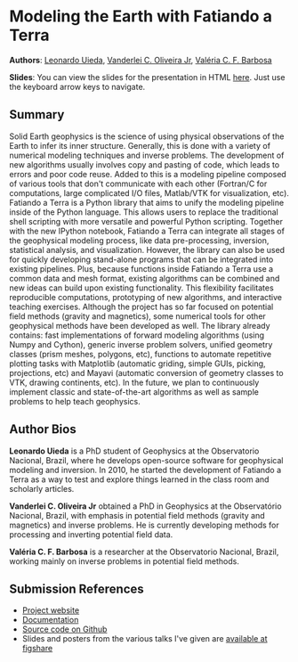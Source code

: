 # Modeling the Earth with Fatiando a Terra

**Authors**:
[Leonardo Uieda](http://fatiando.org/people/uieda),
[Vanderlei C. Oliveira Jr](http://fatiando.org/people/oliveira-jr),
[Valéria C. F. Barbosa](http://lattes.cnpq.br/0391036221142471)

**Slides**: You can view the slides for the presentation in HTML [here](http://leouieda.github.io/scipy2013/?theme=night#/).
Just use the keyboard arrow keys to navigate.

## Summary

Solid Earth geophysics
is the science of
using physical observations of the Earth
to infer its inner structure.
Generally, this is done
with a variety of
numerical modeling techniques
and inverse problems.
The development of new algorithms
usually involves
copy and pasting of code,
which leads to errors
and poor code reuse.
Added to this is
a modeling pipeline
composed of various tools
that don't communicate with each other
(Fortran/C for computations,
large complicated I/O files,
Matlab/VTK for visualization, etc).
Fatiando a Terra is
a Python library that
aims to unify the modeling pipeline
inside of the Python language.
This allows users to replace
the traditional shell scripting
with more versatile and powerful
Python scripting.
Together with
the new IPython notebook,
Fatiando a Terra can integrate
all stages of
the geophysical modeling process,
like data pre-processing,
inversion,
statistical analysis,
and visualization.
However,
the library can also
be used for
quickly developing stand-alone programs
that can be integrated
into existing pipelines.
Plus,
because functions
inside Fatiando a Terra use
a common data and mesh format,
existing algorithms
can be combined
and new ideas can
build upon existing functionality.
This flexibility facilitates
reproducible computations,
prototyping of new algorithms,
and interactive teaching exercises.
Although the project has
so far focused
on potential field methods
(gravity and magnetics),
some numerical tools
for other geophysical methods
have been developed as well.
The library already contains:
fast implementations
of forward modeling algorithms
(using Numpy and Cython),
generic inverse problem solvers,
unified geometry classes
(prism meshes, polygons, etc),
functions to automate
repetitive plotting tasks with
Matplotlib
(automatic griding,
simple GUIs,
picking,
projections, etc)
and Mayavi
(automatic conversion of geometry classes to VTK,
drawing continents,
etc).
In the future,
we plan to continuously implement
classic and state-of-the-art algorithms
as well as sample problems
to help teach geophysics.

## Author Bios

**Leonardo Uieda**
is a PhD student of Geophysics
at the Observatorio Nacional, Brazil,
where he develops
open-source software
for geophysical modeling and inversion.
In 2010,
he started the development
of Fatiando a Terra
as a way to test and explore
things learned in the class room and scholarly articles.

**Vanderlei C. Oliveira Jr**
obtained a PhD in Geophysics at the Observatório Nacional, Brazil,
with emphasis in potential field methods
(gravity and magnetics) and inverse problems.
He is currently developing
methods for processing and
inverting potential field data.

**Valéria C. F. Barbosa**
is a researcher at
the Observatorio Nacional, Brazil,
working mainly on
inverse problems
in potential field methods.

## Submission References

* [Project website](http://fatiando.org)
* [Documentation](http://fatiando.readthedocs.org)
* [Source code on Github](https://github.com/leouieda/fatiando)
* Slides and posters from the various talks I've given are
  [available at figshare](http://figshare.com/authors/Leonardo_Uieda/97471)
